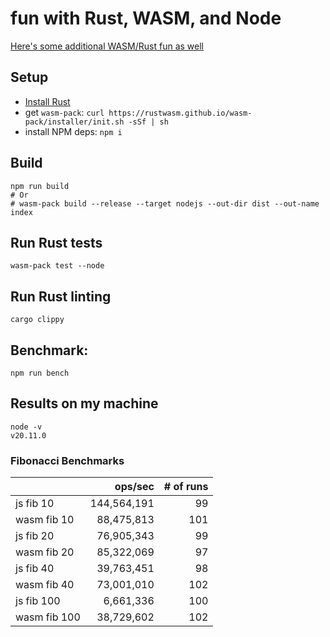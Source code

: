 # fun with Rust, WASM, and Node

[Here's some additional WASM/Rust fun as well](https://github.com/maxnachlinger/maze-challenge)

## Setup

- [Install Rust](https://www.rust-lang.org/tools/install)
- get `wasm-pack`: `curl https://rustwasm.github.io/wasm-pack/installer/init.sh -sSf | sh`
- install NPM deps: `npm i`

## Build
```shell
npm run build
# Or
# wasm-pack build --release --target nodejs --out-dir dist --out-name index
```

## Run Rust tests
```shell
wasm-pack test --node
```

## Run Rust linting
```shell
cargo clippy
```

## Benchmark:
```shell
npm run bench
```

## Results on my machine

```shell
node -v
v20.11.0
```

### Fibonacci Benchmarks
| | ops/sec | # of runs |
| :---------- | ----------: | ----------: |
| js fib 10 | 144,564,191 | 99 |
| wasm fib 10 | 88,475,813 | 101 |
| js fib 20 | 76,905,343 | 99 |
| wasm fib 20 | 85,322,069 | 97 |
| js fib 40 | 39,763,451 | 98 |
| wasm fib 40 | 73,001,010 | 102 |
| js fib 100 | 6,661,336 | 100 |
| wasm fib 100 | 38,729,602 | 102 |